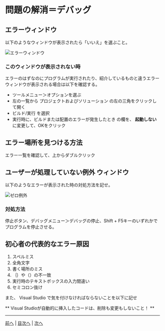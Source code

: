 # 問題の解消＝デバッグ

## エラーウィンドウ
以下のようなウィンドウが表示されたら「いいえ」を選ぶこと。

![エラーウィンドウ](imgs/0300.png)

### このウィンドウが表示されない時
エラーのはずなのにプログラムが実行されたり、紹介しているものと違うエラーウィンドウが表示される場合は以下を確認する。

- ツールメニュー＞オプションを選ぶ
- 左の一覧から プロジェクトおよびソリューション の左の三角をクリックして開く
- ビルド/実行 を選択
- 実行時に、ビルドまたは配置のエラーが発生したとき の欄を、 **起動しない** に変更して、OKをクリック


## エラー場所を見つける方法

エラー一覧を確認して、上からダブルクリック

## ユーザーが処理していない例外 ウィンドウ
以下のようなエラーが表示された時の対処方法を記せ。

![ゼロ例外](imgs/0301.png)

### 対処方法

停止ボタン、デバッグメニュー＞デバッグの停止、Shift + F5キーのいずれかでプログラムを停止させる。

## 初心者の代表的なエラー原因
1. スペルミス
2. 全角文字
3. 書く場所のミス
4. ｛｝や（）の不一致
5. 実行時のテキストボックスの入力間違い
6. セミコロン抜け

また、 Visual Studio で気を付けなければならないことを以下に記せ

** Visual Studioが自動的に挿入したコードは、削除も変更もしないこと！ **

---

[前へ](README.md#%E3%83%97%E3%83%AD%E3%82%B0%E3%83%A9%E3%83%9F%E3%83%B3%E3%82%B0%E3%81%AE%E8%82%9D) | [目次へ](README.md#%E7%9B%AE%E6%AC%A1) | [次へ](04.md)
